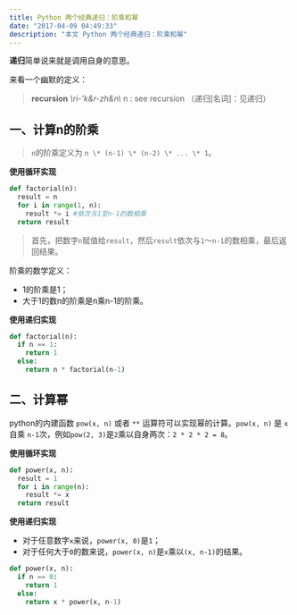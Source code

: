 ```yaml
---
title: Python 两个经典递归：阶乘和幂
date: "2017-04-09 04:49:33"
description: "本文 Python 两个经典递归：阶乘和幂"
---
```


**递归**简单说来就是调用自身的意思。

来看一个幽默的定义：

> **recursion** *\ri-'k&r-zh&n\\* n : see recursion
（递归[名词]：见递归）

## 一、计算n的阶乘

> `n`的阶乘定义为 `n \* (n-1) \* (n-2) \* ... \* 1`。

**使用循环实现**

```python
def factorial(n):
  result = n
  for i in range(1, n):
    result *= i #依次与1至n-1的数相乘
  return result
```

> 首先，把数字`n`赋值给`result`，然后`result`依次与`1`～`n-1`的数相乘，最后返回结果。

阶乘的数学定义：
- 1的阶乘是1；
- 大于1的数n的阶乘是n乘n-1的阶乘。

**使用递归实现**

```python
def factorial(n):
  if n == 1:
    return 1
  else:
    return n * factorial(n-1)
```
## 二、计算幂

python的内建函数 `pow(x, n)` 或者 `**` 运算符可以实现幂的计算。`pow(x, n)` 是 `x` 自乘 `n-1`次，例如`pow(2, 3)`是`2`乘以自身两次：`2 * 2 * 2 = 8`。

**使用循环实现**

```python
def power(x, n):
  result = 1
  for i in range(n):
    result *= x
  return result
```

**使用递归实现**

- 对于任意数字`x`来说，`power(x, 0)`是`1`；
- 对于任何大于`0`的数来说，`power(x, n)`是`x`乘以`(x, n-1)`的结果。

```python
def power(x, n):
  if n == 0:
    return 1
  else:
    return x * power(x, n-1)
```